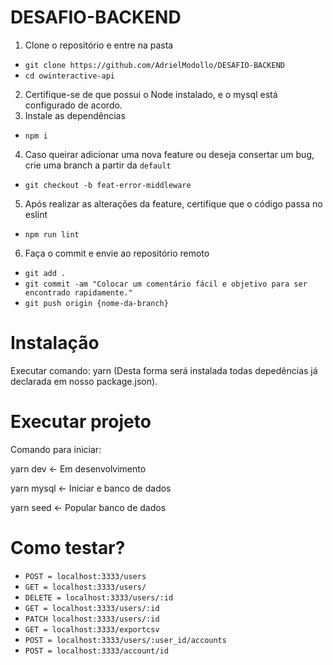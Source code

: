 ﻿# DESAFIO-BACKEND
1. Clone o repositório e entre na pasta
- `git clone https://github.com/AdrielModollo/DESAFIO-BACKEND`
- `cd owinteractive-api`

2. Certifique-se de que possui o Node instalado, e o mysql está configurado de acordo.
3. Instale as dependências
- `npm i`

4. Caso queirar adicionar uma nova feature ou deseja consertar um bug, crie uma branch a partir da `default`
- `git checkout -b feat-error-middleware`

5. Após realizar as alterações da feature, certifique que o código passa no eslint
- `npm run lint`

6. Faça o commit e envie ao repositório remoto
- `git add .`
- `git commit -am "Colocar um comentário fácil e objetivo para ser encontrado rapidamente."`
- `git push origin {nome-da-branch}`

# Instalação

Executar comando: yarn
(Desta forma será instalada todas depedências já declarada em nosso package.json).

# Executar projeto

Comando para iniciar: 

yarn dev  <- Em desenvolvimento

yarn mysql <- Iniciar e banco de dados

yarn seed <- Popular banco de dados

# Como testar?

- `POST = localhost:3333/users`
- `GET = localhost:3333/users/`
- `DELETE = localhost:3333/users/:id`
- `GET = localhost:3333/users/:id`
- `PATCH localhost:3333/users/:id`
- `GET = localhost:3333/exportcsv`
- `POST = localhost:3333/users/:user_id/accounts`
- `POST = localhost:3333/account/id`
